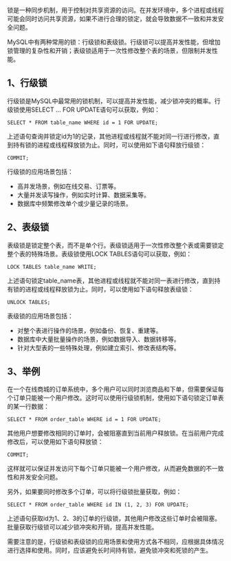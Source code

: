锁是一种同步机制，用于控制对共享资源的访问。在并发环境中，多个进程或线程可能会同时访问共享资源，如果不进行合理的锁定，就会导致数据不一致和并发安全问题。

MySQL中有两种常用的锁：行级锁和表级锁。行级锁可以提高并发性能，但增加锁管理的复杂性和开销；表级锁适用于一次性修改整个表的场景，但限制并发性能。

## 1、行级锁

行级锁是MySQL中最常用的锁机制，可以提高并发性能，减少锁冲突的概率。行级锁使用SELECT ... FOR UPDATE语句可以获取，例如：

```mysql
SELECT * FROM table_name WHERE id = 1 FOR UPDATE;
```

上述语句查询并锁定id为1的记录，其他进程或线程就不能对同一行进行修改，直到持有锁的进程或线程释放锁为止。同时，可以使用如下语句释放行级锁：

```mysql
COMMIT;
```

行级锁的应用场景包括：

- 高并发场景，例如在线交易、订票等。
- 大量并发读写操作，例如实时计算、数据采集等。
- 数据库中频繁修改单个或少量记录的场景。

## 2、表级锁

表级锁是锁定整个表，而不是单个行。表级锁适用于一次性修改整个表或需要锁定整个表的特殊场景。表级锁使用LOCK TABLES语句可以获取，例如：

```mysql
LOCK TABLES table_name WRITE;
```

上述语句锁定table_name表，其他进程或线程就不能对同一表进行修改，直到持有锁的进程或线程释放锁为止。同时，可以使用如下语句释放表级锁：

```mysql
UNLOCK TABLES;
```

表级锁的应用场景包括：

- 对整个表进行操作的场景，例如备份、恢复、重建等。
- 数据库中大量批量操作的场景，例如数据导入、数据转移等。
- 针对大型表的一些特殊处理，例如建立索引、修改表结构等。

## 3、举例 

在一个在线商城的订单系统中，多个用户可以同时浏览商品和下单，但需要保证每个订单只能被一个用户修改。这时可以使用行级锁机制，使用如下语句锁定订单表的某一行数据：

```mysql
SELECT * FROM order_table WHERE id = 1 FOR UPDATE;
```

其他用户想要修改相同的订单时，会被阻塞直到当前用户释放锁。在当前用户完成修改后，可以使用如下语句释放锁：

```mysql
COMMIT;
```

这样就可以保证并发访问下每个订单只能被一个用户修改，从而避免数据的不一致性和并发安全问题。

另外，如果要同时修改多个订单，可以将行级锁批量获取，例如：

```mysql
SELECT * FROM order_table WHERE id IN (1, 2, 3) FOR UPDATE;
```

上述语句获取id为1、2、3的订单的行级锁，其他用户修改这些订单时会被阻塞。批量获取行级锁可以减少锁冲突和开销，提高并发性能。

需要注意的是，行级锁和表级锁的应用场景和使用方式各不相同，应根据具体情况进行选择和使用。同时，应该避免长时间持有锁，避免锁冲突和死锁的产生。